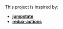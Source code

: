 This project is inspired by:

- **[jumpstate]**
- **[redux-actions]**

[jumpstate]: https://github.com/jumpsuit/jumpstate
[redux-actions]: https://github.com/acdlite/redux-actions
